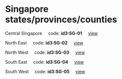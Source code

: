# Singapore states/provinces/counties
Central Singapore&nbsp;&nbsp;&nbsp;&nbsp;&nbsp;code: **id3:SG-01**&nbsp;&nbsp;&nbsp;&nbsp;&nbsp;[view](../export/geojson/medium/id3/sg/01.geojson)&nbsp;&nbsp;&nbsp;&nbsp;&nbsp;


North East&nbsp;&nbsp;&nbsp;&nbsp;&nbsp;code: **id3:SG-02**&nbsp;&nbsp;&nbsp;&nbsp;&nbsp;[view](../export/geojson/medium/id3/sg/02.geojson)&nbsp;&nbsp;&nbsp;&nbsp;&nbsp;


North West&nbsp;&nbsp;&nbsp;&nbsp;&nbsp;code: **id3:SG-03**&nbsp;&nbsp;&nbsp;&nbsp;&nbsp;[view](../export/geojson/medium/id3/sg/03.geojson)&nbsp;&nbsp;&nbsp;&nbsp;&nbsp;


South East&nbsp;&nbsp;&nbsp;&nbsp;&nbsp;code: **id3:SG-04**&nbsp;&nbsp;&nbsp;&nbsp;&nbsp;[view](../export/geojson/medium/id3/sg/04.geojson)&nbsp;&nbsp;&nbsp;&nbsp;&nbsp;


South West&nbsp;&nbsp;&nbsp;&nbsp;&nbsp;code: **id3:SG-05**&nbsp;&nbsp;&nbsp;&nbsp;&nbsp;[view](../export/geojson/medium/id3/sg/05.geojson)&nbsp;&nbsp;&nbsp;&nbsp;&nbsp;

